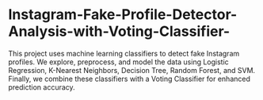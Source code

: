 # Instagram-Fake-Profile-Detector-Analysis-with-Voting-Classifier-
This project uses machine learning classifiers to detect fake Instagram profiles. We explore, preprocess, and model the data using Logistic Regression, K-Nearest Neighbors, Decision Tree, Random Forest, and SVM. Finally, we combine these classifiers with a Voting Classifier for enhanced prediction accuracy.
